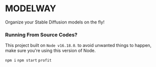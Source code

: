 # MODELWAY
Organize your Stable Diffusion models on the fly!

### Running From Source Codes?
This project built on `Node v16.18.0`. to avoid unwanted things to happen, make sure you're using this version of Node.

`npm i`
`npm start`
`profit`
